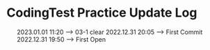 # CodingTest Practice Update Log
<ol>
2023.01.01  11:20   --> 03-1 clear
2022.12.31  20:05   --> First Commit   
2022.12.31  19:50   --> First Open
</ol>
